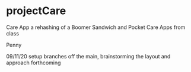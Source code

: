 # projectCare

Care App
a rehashing of a Boomer Sandwich and Pocket Care Apps from class



Penny

09/11/20 setup branches off the main, brainstorming the layout and approach forthcoming
